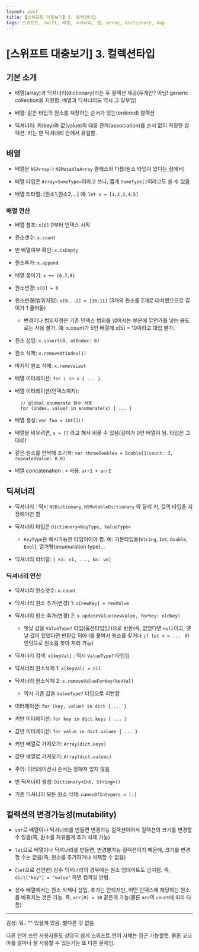 ```yaml
---
layout: post
title: [스위프트 대충보기] 3. 컬렉션타입
tags: 스위프트, swift, 배열, 딕셔너리, 맵, array, dictionary, map
---
```

# [스위프트 대충보기] 3. 컬렉션타입

## 기본 소개

- 배열(array)과 딕셔너리(dictionary)라는 두 컬렉션 제공(두개만? 아님! generic collection을 지원함. 배열과 딕셔너리도 역시 그 일부임)

- 배열: 같은 타입의 원소를 저장하는 순서가 있는(ordered) 컬렉션

- 딕셔너리: 키(key)와 값(value)의 대응 관계(association)를 순서 없이 저장한 컬렉션. 키는 한 딕셔너리 안에서 유일함.

## 배열

- 배열은 `NSArray`나 `NSMutableArray` 클래스와 다름(원소 타입이 있다는 점에서)

- 배열 타입은 `Array<SomeType>`이라고 쓰나, 짧게 `SomeType[]`이라고도 쓸 수 있음

- 배열 리터럴: [원소1,원소2,...]  예: `let x = [1,2,3,4,5]`

### 배열 연산

- 배열 참조: `x[0]` 0부터 인덱스 시작

- 원소갯수: `x.count`

- 빈 배열여부 확인: `x.isEmpty`

- 원소추가: `x.append`

- 배열 붙이기: `x += [6,7,8]`

- 원소변경: `x[0] = 0`

- 원소변경(범위지정): `x[0...2] = [10,11]` (3개의 원소를 2개로 대치했으므로 길이가 1 줄어듦)

    - 변경이나 범위지정은 기존 인덱스 범위를 넘어서는 부분에 무언가를 넣는 용도로는 사용 불가. 예: x.count가 5인 배열에 x[5] = 10이라고 대입 불가.

- 원소 삽입: `x.insert(0, atIndex: 0)`

- 원소 삭제: `x.removeAtIndex(1)`

- 마지막 원소 삭제: `x.removeLast`

- 배열 이터레이션: `for i in x { ... }`

- 배열 이터레이션(인덱스까지): 

        // global enumerate 함수 사용
        for (index, value) in enumerate(x) { ... }  

- 배열 생성: `var foo = Int[]()`

- 배열을 비우려면, `x = []` 라고 해서 비울 수 있음(길이가 0인 배열이 됨. 타입은 그대로)

- 같은 원소를 반복해 초기화: `var threeDoubles = Double[](count: 3, repeatedValue: 0.0)`

- 배열 concatenation : `+` 사용. `arr1 + arr2`

## 딕셔너리

- 딕셔너리 : 역시 `NSDictionary`, `NSMutableDictionary` 와 달리 키, 값의 타입을 지정해야만 함

- 딕셔너리 타입은 `Dictionary<KeyType, ValueType>`

    - `KeyType`은 해시가능한 타입이어야 함. 예: 기본타입들(`String`, `Int`, `Double`, `Bool`), 열거형(enumuration type)... 

- 딕셔너리 리터럴: `[ k1: v1, ..., kn: vn]`

### 딕셔너리 연산

- 딕셔너리 원소갯수: `x.count`

- 딕셔너리 원소 추가(변경) 1: `x[newKey] = newValue`

- 딕셔너리 원소 추가(변경) 2: `x.updateValue(newValue, forKey: oldKey)` 
    - 옛날 값을 `ValueType?` 타입(옵션타입임!)으로 반환(즉, 없었다면 `null`이고, 옛날 값이 있었다면 반환값 뒤에 !를 붙여서 원소를 찾거나 `if let v = ... ` 바인딩으로 원소를 찾아 처리 가능)

- 딕셔너리 검색: `x[keyVal]` : 역시 `ValueType?` 타입임

- 딕셔너리 원소삭제 1: `x[keyVal] = nil`

- 딕셔너리 원소삭제 2: `x.removeValueForKey(kevVal)` 

    - 역시 기존 값을 `ValueType?` 타입으로 리턴함

- 이터레이션: `for (key, value) in dict { ... }`

- 키만 이터레이션: `for key in dict.keys { ... }`

- 값만 이터레이션: `for value in dict.values { ... }`

- 키만 배열로 가져오기: `Array(dict.keys)`

- 값만 배열로 가져오기: `Array(dict.values)`

- 주의: 이터레이션시 순서는 정해져 있지 않음

- 빈 딕셔너리 생성:  `Dictionary<Int, String>()`

- 기존 딕셔너리 모든 원소 삭제: `namesOfIntegers = [:]`

## 컬렉션의 변경가능성(mutability)
- `var`로 배열이나 딕셔너리를 만들면 변경가능 컬렉션이어서 컬렉션의 크기를 변경할 수 있음(즉, 원소를 자유롭게 추가 삭제 가능)

- `let`으로 배열이나 딕셔너리를 만들면, 변경불가능 컬렉션이기 때문에, 크기를 변경할 수는 없음(즉, 원소를 추가하거나 삭제할 수 없음)

- (`let`으로 선언한) 상수 딕셔너리의 경우에는 원소 업데이트도 금지됨. 즉, `dict["key"] = "value"` 하면 컴파일 안됨.

- 상수 배열에서는 원소 삭제나 삽입, 추가는 안되지만, 어떤 인덱스에 해당하는 원소를 바꿔치는 것은 가능. 즉, `arr[0] = 10` 같은게 가능(물론 `arr`의 `count`에 따라 다름)

----------
감상: 뭐.. ^^ 있을게 있음. 별다른 것 없음

다른 언어 쓰던 사용자들도 상당히 쉽게 스위프트 언어 자체는 접근 가능할듯. 물론 코코아를 얼마나 잘 사용할 수 있는가는 또 다른 문제임.